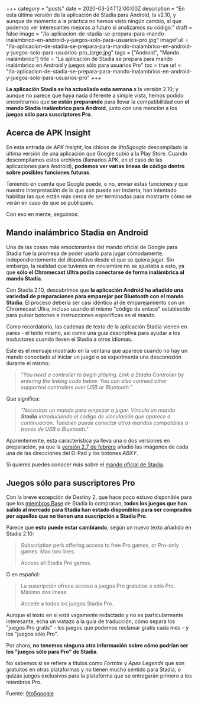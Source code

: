 +++
category = "posts"
date = 2020-03-24T12:00:00Z
description = "En esta última versión de la aplicación de Stadia para Android, la v2.10, y aunque de momento a la práctica no hemos visto ningún cambio, sí que podemos ver interesantes mejoras a futuro si analizamos su código."
draft = false
image = "/la-aplicacion-de-stadia-se-prepara-para-mando-inalambrico-en-android-y-juegos-solo-para-usuarios-pro.jpg"
imageFull = "/la-aplicacion-de-stadia-se-prepara-para-mando-inalambrico-en-android-y-juegos-solo-para-usuarios-pro_large.jpg"
tags = ["Android", "Mando inalámbrico"]
title = "La aplicación de Stadia se prepara para mando inalámbrico en Android y juegos sólo para usuarios Pro"
toc = true
url = "/la-aplicacion-de-stadia-se-prepara-para-mando-inalambrico-en-android-y-juegos-solo-para-usuarios-pro"
+++

**La aplicación Stadia se ha actualiado esta semana** a la versión 2.10; y aunque no parece que haya nada diferente a simple vista, hemos podido encontrarnos que **se están preparando** para llevar la compatibilidad con **el mando Stadia inalámbrico para Android**, junto con una mención a los **juegos sólo para suscriptores Pro**.

## Acerca de APK Insight

En esta entrada de _APK Insight_, los chicos de _9to5google_ descompilado la última versión de una aplicación que Google subió a la Play Store. Cuando descompilamos estos archivos (llamados APK, en el caso de las aplicaciones para Android), **podemos ver varias líneas de código dentro sobre posibles funciones futuras**. 

Teniendo en cuenta que Google puede, o no, enviar estas funciones y que nuestra interpretación de lo que son puede ser incierta, han intentado habilitar las que están más cerca de ser terminadas para mostrarte cómo se verán en caso de que se publiquen. 

Con eso en mente, seguimos:

## Mando inalámbrico Stadia en Android

Una de las cosas más emocionantes del mando oficial de Google para Stadia fue la promesa de poder usarlo para jugar cómodamente, independientemente del dispositivo desde el que se quiera jugar. Sin embargo, la realidad que tuvimos en noviembre no se ajustaba a esto, ya que **sólo el Chromecast Ultra podía conectarse de forma inalámbrica al mando Stadia**.

Con Stadia 2.10, descubrimos que **la aplicación Android ha añadido una variedad de preparaciones para emparejar por Bluetooth con el mando Stadia**. El proceso debería ser casi idéntico al de emparejamiento con un Chromecast Ultra, incluso usando el mismo "código de enlace" establecido para pulsar botones e instrucciones específicas en el mando.

Como recordatorio, las cadenas de texto de la aplicación Stadia vienen en pares - el texto mismo, así como una guía descriptiva para ayudar a los traductores cuando lleven el Stadia a otros idiomas.

Este es el mensaje mostrado en la ventana que aparece cuando no hay un mando conectado al iniciar un juego o se experimenta una desconexión durante el mismo:

> _"You need a controller to begin playing. Link a Stadia Controller by entering the linking code below. You can also connect other supported controllers over USB or Bluetooth."_

Que significa:

> _"Necesitas un mando para empezar a jugar. Vincula un mando **Stadia** introduciendo el código de vinculación que aparece a continuación. También puede conectar otros mandos compatibles a través de USB o Bluetooth."_

Aparentemente, esta característica ya lleva una o dos versiones en preparación, ya que la <a class="u-anchor" href="/se-confirma-que-la-version-gratuita-de-stadia-esta-a-punto-de-llegar/">versión 2.7 de febrero</a> añadió las imágenes de cada una de las direcciones del D-Pad y los botones _ABXY_.

Si quieres puedes conocer más sobre el <a class="u-anchor" href="/el-mando-oficial-de-stadia-y-todo-lo-que-debes-saber/">mando oficial de Stadia</a>.

## Juegos sólo para suscriptores Pro

Con la breve excepción de Destiny 2, que hace poco estuvo disponible para que los <a class="u-anchor" href="/la-suscripcion-pro-de-la-founder-edition-llega-a-su-fin-y-ahora-que/#stadia-pro-vs-stadia-base">miembros Base</a> de Stadia lo compraran, **todos los juegos que han salido al mercado para Stadia han estado disponibles para ser comprados por aquellos que no tienen una suscripción a Stadia Pro**. 

Parece que **esto puede estar cambiando**, según un nuevo texto añadido en Stadia 2.10:

> Subscription perk offering access to free Pro games, or Pro-only games. Max two lines.
>
> Access all Stadia Pro games.

O en español:

> La suscripción ofrece acceso a juegos Pro gratuitos o sólo Pro. Máximo dos líneas.
>
> Accede a todos los juegos Stadia Pro.

Aunque el texto en sí está vagamente redactado y no es particularmente interesante, echa un vistazo a la guía de traducción, cómo separa los "juegos Pro gratis" - los juegos que podemos reclamar gratis cada mes - y los "juegos sólo Pro".

Por ahora, **no tenemos ninguna otra información sobre cómo podrían ser los "juegos sólo para Pro" de Stadia**. 

No sabemos si se refiere a títulos como _Fortnite_ y _Apex Legends_ que son gratuitos en otras plataformas y no tienen mucho sentido para Stadia, o quizás juegos exclusivos para la plataforma que se entregarán primero a los miembros Pro.

<p class="st-Article-contentSource">Fuente: <a class="u-anchor" href="https://9to5google.com/2020/03/18/stadia-controller-wireless-android-pro-only-games/amp/?__twitter_impression=true" target="_blank" rel="nofollow noopener">9to5google</a></p>
